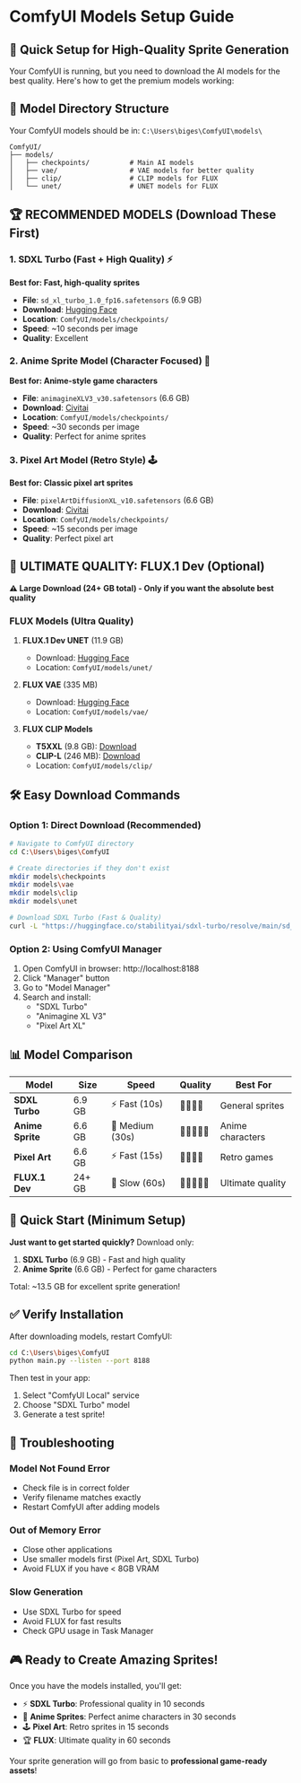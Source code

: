 # ComfyUI Models Setup Guide

## 🚀 Quick Setup for High-Quality Sprite Generation

Your ComfyUI is running, but you need to download the AI models for the best quality. Here's how to get the premium models working:

## 📁 Model Directory Structure

Your ComfyUI models should be in: `C:\Users\biges\ComfyUI\models\`

```
ComfyUI/
├── models/
│   ├── checkpoints/          # Main AI models
│   ├── vae/                  # VAE models for better quality
│   ├── clip/                 # CLIP models for FLUX
│   └── unet/                 # UNET models for FLUX
```

## 🏆 RECOMMENDED MODELS (Download These First)

### 1. SDXL Turbo (Fast + High Quality) ⚡
**Best for: Fast, high-quality sprites**
- **File**: `sd_xl_turbo_1.0_fp16.safetensors` (6.9 GB)
- **Download**: [Hugging Face](https://huggingface.co/stabilityai/sdxl-turbo/blob/main/sd_xl_turbo_1.0_fp16.safetensors)
- **Location**: `ComfyUI/models/checkpoints/`
- **Speed**: ~10 seconds per image
- **Quality**: Excellent

### 2. Anime Sprite Model (Character Focused) 🎌
**Best for: Anime-style game characters**
- **File**: `animagineXLV3_v30.safetensors` (6.6 GB)
- **Download**: [Civitai](https://civitai.com/models/260267/animagine-xl-v30)
- **Location**: `ComfyUI/models/checkpoints/`
- **Speed**: ~30 seconds per image
- **Quality**: Perfect for anime sprites

### 3. Pixel Art Model (Retro Style) 🕹️
**Best for: Classic pixel art sprites**
- **File**: `pixelArtDiffusionXL_v10.safetensors` (6.6 GB)
- **Download**: [Civitai](https://civitai.com/models/120096/pixel-art-xl)
- **Location**: `ComfyUI/models/checkpoints/`
- **Speed**: ~15 seconds per image
- **Quality**: Perfect pixel art

## 🌟 ULTIMATE QUALITY: FLUX.1 Dev (Optional)

**⚠️ Large Download (24+ GB total) - Only if you want the absolute best quality**

### FLUX Models (Ultra Quality)
1. **FLUX.1 Dev UNET** (11.9 GB)
   - Download: [Hugging Face](https://huggingface.co/black-forest-labs/FLUX.1-dev/blob/main/flux1-dev.safetensors)
   - Location: `ComfyUI/models/unet/`

2. **FLUX VAE** (335 MB)
   - Download: [Hugging Face](https://huggingface.co/black-forest-labs/FLUX.1-dev/blob/main/ae.safetensors)
   - Location: `ComfyUI/models/vae/`

3. **FLUX CLIP Models**
   - **T5XXL** (9.8 GB): [Download](https://huggingface.co/comfyanonymous/flux_text_encoders/blob/main/t5xxl_fp16.safetensors)
   - **CLIP-L** (246 MB): [Download](https://huggingface.co/comfyanonymous/flux_text_encoders/blob/main/clip_l.safetensors)
   - Location: `ComfyUI/models/clip/`

## 🛠️ Easy Download Commands

### Option 1: Direct Download (Recommended)
```bash
# Navigate to ComfyUI directory
cd C:\Users\biges\ComfyUI

# Create directories if they don't exist
mkdir models\checkpoints
mkdir models\vae
mkdir models\clip
mkdir models\unet

# Download SDXL Turbo (Fast & Quality)
curl -L "https://huggingface.co/stabilityai/sdxl-turbo/resolve/main/sd_xl_turbo_1.0_fp16.safetensors" -o "models\checkpoints\sd_xl_turbo_1.0_fp16.safetensors"
```

### Option 2: Using ComfyUI Manager
1. Open ComfyUI in browser: http://localhost:8188
2. Click "Manager" button
3. Go to "Model Manager"
4. Search and install:
   - "SDXL Turbo"
   - "Animagine XL V3"
   - "Pixel Art XL"

## 📊 Model Comparison

| Model | Size | Speed | Quality | Best For |
|-------|------|-------|---------|----------|
| **SDXL Turbo** | 6.9 GB | ⚡ Fast (10s) | 🌟🌟🌟🌟 | General sprites |
| **Anime Sprite** | 6.6 GB | 🔄 Medium (30s) | 🌟🌟🌟🌟🌟 | Anime characters |
| **Pixel Art** | 6.6 GB | ⚡ Fast (15s) | 🌟🌟🌟🌟 | Retro games |
| **FLUX.1 Dev** | 24+ GB | 🐌 Slow (60s) | 🌟🌟🌟🌟🌟 | Ultimate quality |

## 🎯 Quick Start (Minimum Setup)

**Just want to get started quickly?** Download only:

1. **SDXL Turbo** (6.9 GB) - Fast and high quality
2. **Anime Sprite** (6.6 GB) - Perfect for game characters

Total: ~13.5 GB for excellent sprite generation!

## ✅ Verify Installation

After downloading models, restart ComfyUI:

```bash
cd C:\Users\biges\ComfyUI
python main.py --listen --port 8188
```

Then test in your app:
1. Select "ComfyUI Local" service
2. Choose "SDXL Turbo" model
3. Generate a test sprite!

## 🔧 Troubleshooting

### Model Not Found Error
- Check file is in correct folder
- Verify filename matches exactly
- Restart ComfyUI after adding models

### Out of Memory Error
- Close other applications
- Use smaller models first (Pixel Art, SDXL Turbo)
- Avoid FLUX if you have < 8GB VRAM

### Slow Generation
- Use SDXL Turbo for speed
- Avoid FLUX for fast results
- Check GPU usage in Task Manager

## 🎮 Ready to Create Amazing Sprites!

Once you have the models installed, you'll get:
- ⚡ **SDXL Turbo**: Professional quality in 10 seconds
- 🎌 **Anime Sprites**: Perfect anime characters in 30 seconds  
- 🕹️ **Pixel Art**: Retro sprites in 15 seconds
- 🏆 **FLUX**: Ultimate quality in 60 seconds

Your sprite generation will go from basic to **professional game-ready assets**!